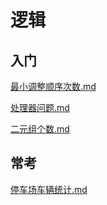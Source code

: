 # 逻辑

## 入门

[最小调整顺序次数.md](https://github.com/niu0217/Documents/blob/main/Algorithm/OD/logic/最小调整顺序次数.md)

[处理器问题.md](https://github.com/niu0217/Documents/blob/main/Algorithm/OD/logic/处理器问题.md)

[二元组个数.md](https://github.com/niu0217/Documents/blob/main/Algorithm/OD/logic/二元组个数.md)

## 常考

[停车场车辆统计.md](https://github.com/niu0217/Documents/blob/main/Algorithm/OD/logic/停车场车辆统计.md)

